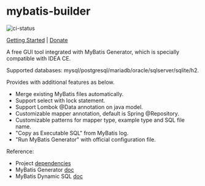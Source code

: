 # mybatis-builder

![ci-status](https://travis-ci.org/chuntungho/mybatis-builder.svg?branch=master)

[Getting Started](https://chuntung.com/mybatis-builder/) | [Donate](https://chuntung.com/donate)

A free GUI tool integrated with MyBatis Generator, which is specially compatible with IDEA CE.

Supported databases: mysql/postgresql/mariadb/oracle/sqlserver/sqlite/h2.

Provides with additional features as below.
- Merge existing MyBatis files automatically.
- Support select with lock statement.
- Support Lombok @Data annotation on java model.
- Customizable mapper annotation, default is Spring @Repository.
- Customizable patterns for mapper type, example type and SQL file name.
- "Copy as Executable SQL" from MyBatis log.
- "Run MyBatis Generator" with official configuration file.


Reference:

- Project [dependencies](dependencies.md)
- MyBatis Generator [doc](http://mybatis.org/generator)
- MyBatis Dynamic SQL [doc](https://github.com/mybatis/mybatis-dynamic-sql)
